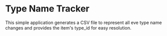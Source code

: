 # Type Name Tracker
This simple application generates a CSV file to represent all eve type name
changes and provides the item's type_id for easy resolution.